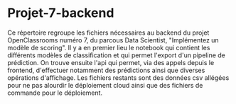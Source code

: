 # Projet-7-backend
Ce répertoire regroupe les fichiers nécessaires au backend du projet OpenClassrooms numéro 7, du parcous Data Scientist, "Implémentez un modèle de scoring".
Il y a en premier lieu le notebook qui contient les différents modèles de classification et qui permet l'export d'un pipeline de prédiction.
On trouve ensuite l'api qui permet, via des appels depuis le frontend, d'effectuer notamment des prédictions ainsi que diverses opérations d'affichage.
Les fichiers restants sont des données csv allégées pour ne pas alourdir le déploiement cloud ainsi que des fichiers de commande pour le déploiement.
